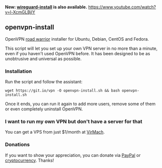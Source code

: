 **New: [wireguard-install](https://github.com/Nyr/wireguard-install) is also available.**
https://www.youtube.com/watch?v=l-XcmGLBjIY
## openvpn-install
OpenVPN [road warrior](http://en.wikipedia.org/wiki/Road_warrior_%28computing%29) installer for Ubuntu, Debian, CentOS and Fedora.

This script will let you set up your own VPN server in no more than a minute, even if you haven't used OpenVPN before. It has been designed to be as unobtrusive and universal as possible.

### Installation
Run the script and follow the assistant:

`wget https://git.io/vpn -O openvpn-install.sh && bash openvpn-install.sh`

Once it ends, you can run it again to add more users, remove some of them or even completely uninstall OpenVPN.

### I want to run my own VPN but don't have a server for that
You can get a VPS from just $1/month at [VirMach](https://billing.virmach.com/aff.php?aff=4109&url=billing.virmach.com/cart.php?gid=18).

### Donations

If you want to show your appreciation, you can donate via [PayPal](https://www.paypal.com/cgi-bin/webscr?cmd=_s-xclick&hosted_button_id=VBAYDL34Z7J6L) or [cryptocurrency](https://pastebin.com/raw/M2JJpQpC). Thanks!
